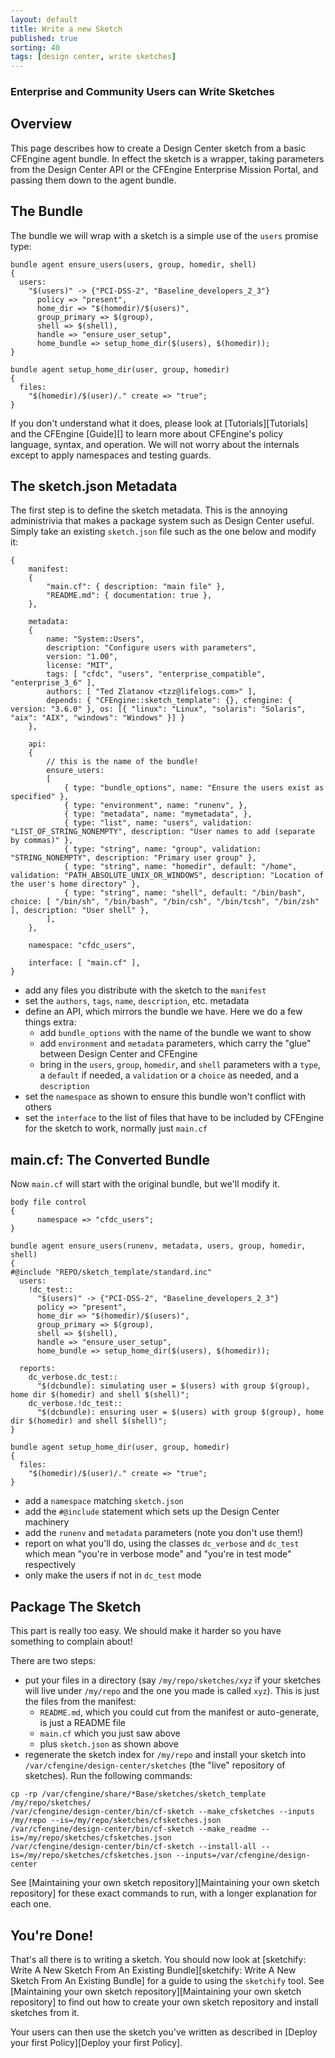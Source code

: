 ```yaml
---
layout: default
title: Write a new Sketch
published: true
sorting: 40
tags: [design center, write sketches]
---
```


### Enterprise and Community Users can Write Sketches

## Overview

This page describes how to create a Design Center sketch from a basic
CFEngine agent bundle. In effect the sketch is a wrapper, taking
parameters from the Design Center API or the CFEngine Enterprise
Mission Portal, and passing them down to the agent bundle.

## The Bundle

The bundle we will wrap with a sketch is a simple use of the `users`
promise type:

```cf3
bundle agent ensure_users(users, group, homedir, shell)
{
  users:
    "$(users)" -> {"PCI-DSS-2", "Baseline_developers_2_3"}
      policy => "present",
      home_dir => "$(homedir)/$(users)",
      group_primary => $(group),
      shell => $(shell),
      handle => "ensure_user_setup",
      home_bundle => setup_home_dir($(users), $(homedir));
}

bundle agent setup_home_dir(user, group, homedir)
{
  files:
    "$(homedir)/$(user)/." create => "true";
}
```

If you don't understand what it does, please look at
[Tutorials][Tutorials] and the CFEngine [Guide][] to learn
more about CFEngine's policy language, syntax, and operation. We will
not worry about the internals except to apply namespaces and testing
guards.

## The sketch.json Metadata

The first step is to define the sketch metadata. This is the annoying
administrivia that makes a package system such as Design Center
useful. Simply take an existing `sketch.json` file such as the one below and modify it:

```
{
    manifest:
    {
        "main.cf": { description: "main file" },
        "README.md": { documentation: true },
    },

    metadata:
    {
        name: "System::Users",
	    description: "Configure users with parameters",
        version: "1.00",
        license: "MIT",
        tags: [ "cfdc", "users", "enterprise_compatible", "enterprise_3_6" ],
        authors: [ "Ted Zlatanov <tzz@lifelogs.com>" ],
        depends: { "CFEngine::sketch_template": {}, cfengine: { version: "3.6.0" }, os: [{ "linux": "Linux", "solaris": "Solaris", "aix": "AIX", "windows": "Windows" }] }
    },

    api:
    {
        // this is the name of the bundle!
        ensure_users:
        [
            { type: "bundle_options", name: "Ensure the users exist as specified" },
            { type: "environment", name: "runenv", },
            { type: "metadata", name: "mymetadata", },
	        { type: "list", name: "users", validation: "LIST_OF_STRING_NONEMPTY", description: "User names to add (separate by commas)" },
	        { type: "string", name: "group", validation: "STRING_NONEMPTY", description: "Primary user group" },
            { type: "string", name: "homedir", default: "/home", validation: "PATH_ABSOLUTE_UNIX_OR_WINDOWS", description: "Location of the user's home directory" },
            { type: "string", name: "shell", default: "/bin/bash", choice: [ "/bin/sh", "/bin/bash", "/bin/csh", "/bin/tcsh", "/bin/zsh" ], description: "User shell" },
        ],
    },

    namespace: "cfdc_users",

    interface: [ "main.cf" ],
}
```

* add any files you distribute with the sketch to the `manifest`
* set the `authors`, `tags`, `name`, `description`, etc. metadata
* define an API, which mirrors the bundle we have.  Here we do a few things extra:
  * add `bundle_options` with the name of the bundle we want to show
  * add `environment` and `metadata` parameters, which carry the "glue" between Design Center and CFEngine
  * bring in the `users`, `group`, `homedir`, and `shell` parameters with a `type`, a `default` if needed, a `validation` or a `choice` as needed, and a `description`
* set the `namespace` as shown to ensure this bundle won't conflict with others
* set the `interface` to the list of files that have to be included by CFEngine for the sketch to work, normally just `main.cf`

## main.cf: The Converted Bundle

Now `main.cf` will start with the original bundle, but we'll modify it.

```cf3
body file control
{
      namespace => "cfdc_users";
}

bundle agent ensure_users(runenv, metadata, users, group, homedir, shell)
{
#@include "REPO/sketch_template/standard.inc"
  users:
    !dc_test::
      "$(users)" -> {"PCI-DSS-2", "Baseline_developers_2_3"}
      policy => "present",
      home_dir => "$(homedir)/$(users)",
      group_primary => $(group),
      shell => $(shell),
      handle => "ensure_user_setup",
      home_bundle => setup_home_dir($(users), $(homedir));

  reports:
    dc_verbose.dc_test::
      "$(dcbundle): simulating user = $(users) with group $(group), home dir $(homedir) and shell $(shell)";
    dc_verbose.!dc_test::
      "$(dcbundle): ensuring user = $(users) with group $(group), home dir $(homedir) and shell $(shell)";
}

bundle agent setup_home_dir(user, group, homedir)
{
  files:
    "$(homedir)/$(user)/." create => "true";
}
```

* add a `namespace` matching `sketch.json`
* add the `#@include` statement which sets up the Design Center machinery
* add the `runenv` and `metadata` parameters (note you don't use them!)
* report on what you'll do, using the classes `dc_verbose` and `dc_test` which mean "you're in verbose mode" and "you're in test mode" respectively
* only make the users if not in `dc_test` mode

## Package The Sketch

This part is really too easy.  We should make it harder so you have something to complain about!

There are two steps:

* put your files in a directory (say `/my/repo/sketches/xyz` if your sketches will live under `/my/repo` and the one you made is called `xyz`). This is just the files from the manifest:
    * `README.md`, which you could cut from the manifest or auto-generate, is just a README file
    * `main.cf` which you just saw above
    * plus `sketch.json` as shown above
* regenerate the sketch index for `/my/repo` and install your sketch into `/var/cfengine/design-center/sketches` (the "live" repository of sketches).  Run the following commands:

```
cp -rp /var/cfengine/share/*Base/sketches/sketch_template /my/repo/sketches/
/var/cfengine/design-center/bin/cf-sketch --make_cfsketches --inputs /my/repo --is=/my/repo/sketches/cfsketches.json
/var/cfengine/design-center/bin/cf-sketch --make_readme --is=/my/repo/sketches/cfsketches.json
/var/cfengine/design-center/bin/cf-sketch --install-all --is=/my/repo/sketches/cfsketches.json --inputs=/var/cfengine/design-center
```

See
[Maintaining your own sketch repository][Maintaining your own sketch repository]
for these exact commands to run, with a longer explanation for each
one.

## You're Done!

That's all there is to writing a sketch. You should now look at
[sketchify: Write A New Sketch From An Existing Bundle][sketchify: Write A New Sketch From An Existing Bundle]
for a guide to using the `sketchify` tool. See
[Maintaining your own sketch repository][Maintaining your own sketch repository]
to find out how to create your own sketch repository and install sketches from it.

Your users can then use the sketch you've written as described in
[Deploy your first Policy][Deploy your first Policy].

